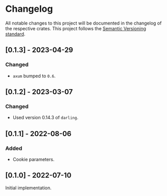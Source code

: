 # Changelog
All notable changes to this project will be documented in the changelog of the respective crates.
This project follows the [Semantic Versioning standard](https://semver.org/).


## [0.1.3] - 2023-04-29
### Changed
 - `axum` bumped to `0.6`.


## [0.1.2] - 2023-03-07
### Changed
 - Used version 0.14.3 of `darling`.


## [0.1.1] - 2022-08-06
### Added
 - Cookie parameters.


## [0.1.0] - 2022-07-10
Initial implementation.
